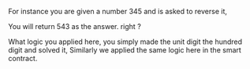 For instance you are given a number 345 and is asked to reverse it,

You will return 543 as the answer. right ?

What logic you applied here, you simply made the unit digit the hundred digit and solved it,
Similarly we applied the same logic here in the smart contract. 

